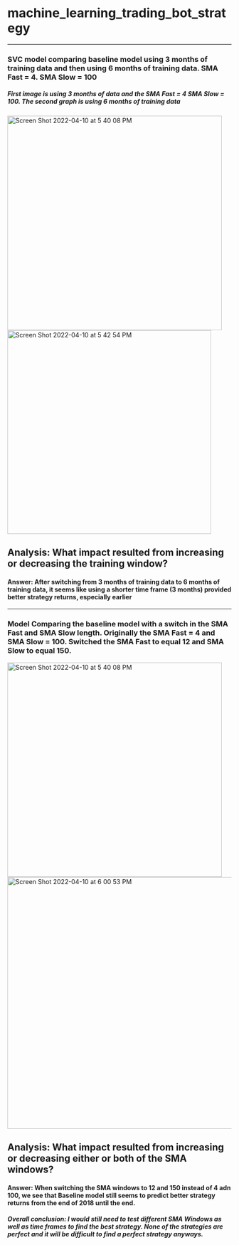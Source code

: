 # machine_learning_trading_bot_strategy
___
### SVC model comparing baseline model using 3 months of training data and then using 6 months of training data. SMA Fast = 4. SMA Slow = 100
##### *First image is using 3 months of data and the SMA Fast = 4 SMA Slow = 100. The second graph is using 6 months of training data*
<img width="482" alt="Screen Shot 2022-04-10 at 5 40 08 PM" src="https://user-images.githubusercontent.com/95598560/162647477-5bb4b911-2ece-478c-a6bd-731c82a12367.png">
<img width="458" alt="Screen Shot 2022-04-10 at 5 42 54 PM" src="https://user-images.githubusercontent.com/95598560/162647728-db88400a-26fd-4201-870c-31d7a6a18588.png">

## Analysis: What impact resulted from increasing or decreasing the training window?

#### Answer: After switching from 3 months of training data to 6 months of training data, it seems like using a shorter time frame (3 months) provided better strategy returns, especially earlier 
___


### Model Comparing the baseline model with a switch in the SMA Fast and SMA Slow length. Originally the SMA Fast = 4 and SMA Slow = 100. Switched the SMA Fast to equal 12 and SMA Slow to equal 150.
<img width="482" alt="Screen Shot 2022-04-10 at 5 40 08 PM" src="https://user-images.githubusercontent.com/95598560/162647477-5bb4b911-2ece-478c-a6bd-731c82a12367.png">
<img width="566" alt="Screen Shot 2022-04-10 at 6 00 53 PM" src="https://user-images.githubusercontent.com/95598560/162648727-ff82d482-dc25-405f-bd94-8e834329343a.png">

## Analysis:  What impact resulted from increasing or decreasing either or both of the SMA windows?

#### Answer: When switching the SMA windows to 12 and 150 instead of 4 adn 100, we see that Baseline model still seems to predict better strategy returns from the end of 2018 until the end.

##### Overall conclusion: I would still need to test different SMA Windows as well as time frames to find the best strategy. None of the strategies are perfect and it will be difficult to find a perfect strategy anyways. 
